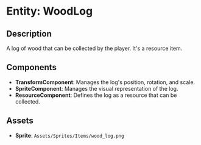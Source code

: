 # Entity: WoodLog

## Description
A log of wood that can be collected by the player. It's a resource item.

## Components
- **TransformComponent**: Manages the log's position, rotation, and scale.
- **SpriteComponent**: Manages the visual representation of the log.
- **ResourceComponent**: Defines the log as a resource that can be collected.

## Assets
- **Sprite**: `Assets/Sprites/Items/wood_log.png`